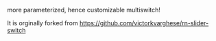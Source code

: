 more parameterized, hence customizable multiswitch!

It is orginally forked from https://github.com/victorkvarghese/rn-slider-switch
